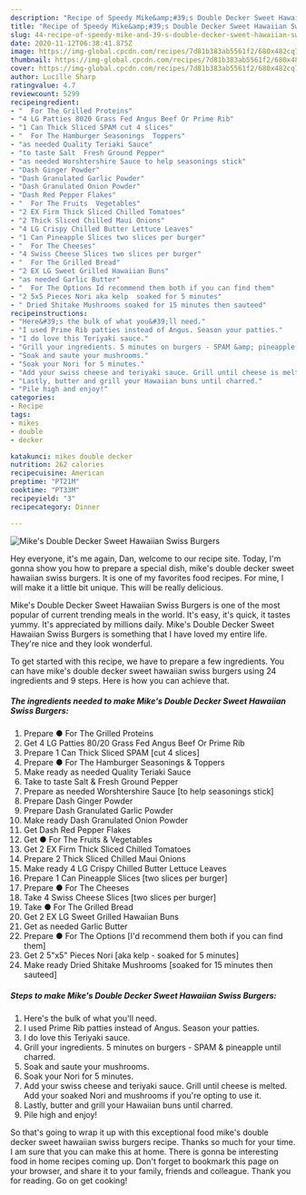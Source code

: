 ```yaml
---
description: "Recipe of Speedy Mike&amp;#39;s Double Decker Sweet Hawaiian Swiss Burgers"
title: "Recipe of Speedy Mike&amp;#39;s Double Decker Sweet Hawaiian Swiss Burgers"
slug: 44-recipe-of-speedy-mike-and-39-s-double-decker-sweet-hawaiian-swiss-burgers
date: 2020-11-12T06:38:41.875Z
image: https://img-global.cpcdn.com/recipes/7d81b383ab5561f2/680x482cq70/mikes-double-decker-sweet-hawaiian-swiss-burgers-recipe-main-photo.jpg
thumbnail: https://img-global.cpcdn.com/recipes/7d81b383ab5561f2/680x482cq70/mikes-double-decker-sweet-hawaiian-swiss-burgers-recipe-main-photo.jpg
cover: https://img-global.cpcdn.com/recipes/7d81b383ab5561f2/680x482cq70/mikes-double-decker-sweet-hawaiian-swiss-burgers-recipe-main-photo.jpg
author: Lucille Sharp
ratingvalue: 4.7
reviewcount: 5299
recipeingredient:
- "  For The Grilled Proteins"
- "4 LG Patties 8020 Grass Fed Angus Beef Or Prime Rib"
- "1 Can Thick Sliced SPAM cut 4 slices"
- "  For The Hamburger Seasonings  Toppers"
- "as needed Quality Teriaki Sauce"
- "to taste Salt  Fresh Ground Pepper"
- "as needed Worshtershire Sauce to help seasonings stick"
- "Dash Ginger Powder"
- "Dash Granulated Garlic Powder"
- "Dash Granulated Onion Powder"
- "Dash Red Pepper Flakes"
- "  For The Fruits  Vegetables"
- "2 EX Firm Thick Sliced Chilled Tomatoes"
- "2 Thick Sliced Chilled Maui Onions"
- "4 LG Crispy Chilled Butter Lettuce Leaves"
- "1 Can Pineapple Slices two slices per burger"
- "  For The Cheeses"
- "4 Swiss Cheese Slices two slices per burger"
- "  For The Grilled Bread"
- "2 EX LG Sweet Grilled Hawaiian Buns"
- "as needed Garlic Butter"
- "  For The Options Id recommend them both if you can find them"
- "2 5x5 Pieces Nori aka kelp  soaked for 5 minutes"
- " Dried Shitake Mushrooms soaked for 15 minutes then sauteed"
recipeinstructions:
- "Here&#39;s the bulk of what you&#39;ll need."
- "I used Prime Rib patties instead of Angus. Season your patties."
- "I do love this Teriyaki sauce."
- "Grill your ingredients. 5 minutes on burgers - SPAM &amp; pineapple until charred."
- "Soak and saute your mushrooms."
- "Soak your Nori for 5 minutes."
- "Add your swiss cheese and teriyaki sauce. Grill until cheese is melted. Add your soaked Nori and mushrooms if you&#39;re opting to use it."
- "Lastly, butter and grill your Hawaiian buns until charred."
- "Pile high and enjoy!"
categories:
- Recipe
tags:
- mikes
- double
- decker

katakunci: mikes double decker 
nutrition: 262 calories
recipecuisine: American
preptime: "PT21M"
cooktime: "PT33M"
recipeyield: "3"
recipecategory: Dinner

---
```



![Mike&#39;s Double Decker Sweet Hawaiian Swiss Burgers](https://img-global.cpcdn.com/recipes/7d81b383ab5561f2/680x482cq70/mikes-double-decker-sweet-hawaiian-swiss-burgers-recipe-main-photo.jpg)

Hey everyone, it's me again, Dan, welcome to our recipe site. Today, I'm gonna show you how to prepare a special dish, mike&#39;s double decker sweet hawaiian swiss burgers. It is one of my favorites food recipes. For mine, I will make it a little bit unique. This will be really delicious.

Mike&#39;s Double Decker Sweet Hawaiian Swiss Burgers is one of the most popular of current trending meals in the world. It's easy, it's quick, it tastes yummy. It's appreciated by millions daily. Mike&#39;s Double Decker Sweet Hawaiian Swiss Burgers is something that I have loved my entire life. They're nice and they look wonderful.




To get started with this recipe, we have to prepare a few ingredients. You can have mike&#39;s double decker sweet hawaiian swiss burgers using 24 ingredients and 9 steps. Here is how you can achieve that.

<!--inarticleads1-->

##### The ingredients needed to make Mike&#39;s Double Decker Sweet Hawaiian Swiss Burgers:

1. Prepare  ● For The Grilled Proteins
1. Get 4 LG Patties 80/20 Grass Fed Angus Beef Or Prime Rib
1. Prepare 1 Can Thick Sliced SPAM [cut 4 slices]
1. Prepare  ● For The Hamburger Seasonings &amp; Toppers
1. Make ready as needed Quality Teriaki Sauce
1. Take to taste Salt &amp; Fresh Ground Pepper
1. Prepare as needed Worshtershire Sauce [to help seasonings stick]
1. Prepare Dash Ginger Powder
1. Prepare Dash Granulated Garlic Powder
1. Make ready Dash Granulated Onion Powder
1. Get Dash Red Pepper Flakes
1. Get  ● For The Fruits &amp; Vegetables
1. Get 2 EX Firm Thick Sliced Chilled Tomatoes
1. Prepare 2 Thick Sliced Chilled Maui Onions
1. Make ready 4 LG Crispy Chilled Butter Lettuce Leaves
1. Prepare 1 Can Pineapple Slices [two slices per burger]
1. Prepare  ● For The Cheeses
1. Take 4 Swiss Cheese Slices [two slices per burger]
1. Take  ● For The Grilled Bread
1. Get 2 EX LG Sweet Grilled Hawaiian Buns
1. Get as needed Garlic Butter
1. Prepare  ● For The Options [I&#39;d recommend them both if you can find them]
1. Get 2 5&#34;x5&#34; Pieces Nori [aka kelp - soaked for 5 minutes]
1. Make ready  Dried Shitake Mushrooms [soaked for 15 minutes then sauteed]




<!--inarticleads2-->

##### Steps to make Mike&#39;s Double Decker Sweet Hawaiian Swiss Burgers:

1. Here&#39;s the bulk of what you&#39;ll need.
1. I used Prime Rib patties instead of Angus. Season your patties.
1. I do love this Teriyaki sauce.
1. Grill your ingredients. 5 minutes on burgers - SPAM &amp; pineapple until charred.
1. Soak and saute your mushrooms.
1. Soak your Nori for 5 minutes.
1. Add your swiss cheese and teriyaki sauce. Grill until cheese is melted. Add your soaked Nori and mushrooms if you&#39;re opting to use it.
1. Lastly, butter and grill your Hawaiian buns until charred.
1. Pile high and enjoy!




So that's going to wrap it up with this exceptional food mike&#39;s double decker sweet hawaiian swiss burgers recipe. Thanks so much for your time. I am sure that you can make this at home. There is gonna be interesting food in home recipes coming up. Don't forget to bookmark this page on your browser, and share it to your family, friends and colleague. Thank you for reading. Go on get cooking!
